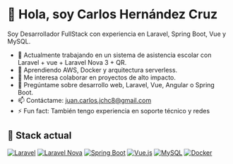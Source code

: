 # 👋 Hola, soy Carlos Hernández Cruz

Soy Desarrollador FullStack con experiencia en Laravel, Spring Boot, Vue y MySQL.

- 🔭 Actualmente trabajando en un sistema de asistencia escolar con Laravel + vue + Laravel Nova 3 + QR.
- 🌱 Aprendiendo AWS, Docker y arquitectura serverless.
- 👯 Me interesa colaborar en proyectos de alto impacto.
- 💬 Pregúntame sobre desarrollo web, Laravel, Vue, Angular o Spring Boot.
- 📫 Contáctame: juan.carlos.jchc8@gmail.com
- ⚡ Fun fact: También tengo experiencia en soporte técnico y redes

## 🚀 Stack actual
[![Laravel](https://img.shields.io/badge/Laravel-E74430?style=for-the-badge&logo=laravel&logoColor=white)](https://laravel.com)
[![Laravel Nova](https://img.shields.io/badge/Laravel%20Nova-3.x-4B5563?style=for-the-badge&logo=laravel&logoColor=white)](https://nova.laravel.com)
[![Spring Boot](https://img.shields.io/badge/Spring_Boot-6DB33F?style=for-the-badge&logo=spring-boot&logoColor=white)](https://spring.io/projects/spring-boot)
[![Vue.js](https://img.shields.io/badge/Vue.js-35495E?style=for-the-badge&logo=vue.js&logoColor=4FC08D)](https://vuejs.org)
[![MySQL](https://img.shields.io/badge/MySQL-005C84?style=for-the-badge&logo=mysql&logoColor=white)](https://www.mysql.com)
[![Docker](https://img.shields.io/badge/Docker-2496ED?style=for-the-badge&logo=docker&logoColor=white)](https://www.docker.com)

